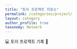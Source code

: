 ```yaml
---
title: "토이 프로젝트 저장소"
permalink: /categories/project/
layout: category
author_profile: true
taxonomy: Network
---
```


💻 토이 프로젝트 기록  🧾
